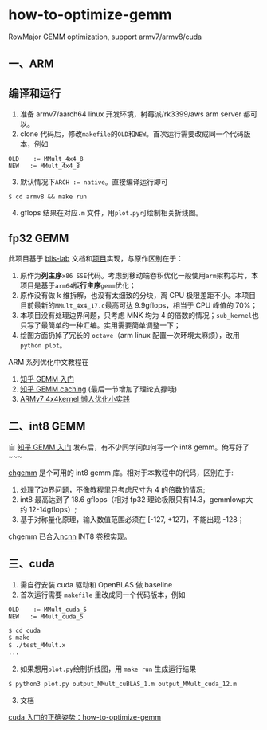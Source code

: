 # how-to-optimize-gemm
RowMajor GEMM optimization, support armv7/armv8/cuda

## 一、ARM
## 编译和运行

1. 准备 armv7/aarch64 linux 开发环境，树莓派/rk3399/aws arm server 都可以。
2. clone 代码后，修改`makefile`的`OLD`和`NEW`。首次运行需要改成同一个代码版本，例如
```
OLD    := MMult_4x4_8
NEW   := MMult_4x4_8
```

3. 默认情况下`ARCH := native`。直接编译运行即可
```
$ cd armv8 && make run
```

4. gflops 结果在对应`.m` 文件，用`plot.py`可绘制相关折线图。

## fp32 GEMM
此项目基于 [blis-lab](https://github.com/flame/blislab) 文档和[项目](https://github.com/flame/how-to-optimize-gemm)实现，与原作区别在于：

1. 原作为**列主序**`x86 SSE`代码。考虑到移动端卷积优化一般使用`arm`架构芯片，本项目是基于`arm64`版**行主序**`gemm`优化；
2. 原作没有做 k 维拆解，也没有太细致的分块，离 CPU 极限差距不小。本项目目前最新的`MMult_4x4_17.c`最高可达 9.9gflops，相当于 CPU 峰值的 70%；
3. 本项目没有处理边界问题，只考虑 MNK 均为 4 的倍数的情况；`sub_kernel`也只写了最简单的一种汇编。实用需要简单调整一下；
4. 绘图方面扔掉了冗长的 `octave`（arm linux 配置一次环境太麻烦），改用 `python plot`。


ARM 系列优化中文教程在

1. [知乎 GEMM 入门](https://zhuanlan.zhihu.com/p/65436463)
2. [知乎 GEMM caching](https://zhuanlan.zhihu.com/p/69700540) (最后一节增加了理论支撑哦)
3. [ARMv7 4x4kernel 懒人优化小实践](https://zhuanlan.zhihu.com/p/333799799)


## 二、int8 GEMM
自 [知乎 GEMM 入门](https://zhuanlan.zhihu.com/p/65436463) 发布后，有不少同学问如何写一个 int8 gemm。俺写好了~~~

[chgemm](https://github.com/tpoisonooo/chgemm) 是个可用的 int8 gemm 库。相对于本教程中的代码，区别在于:
1. 处理了边界问题，不像教程里只考虑尺寸为 4 的倍数的情况;
2. int8 最高达到了 18.6 gflops（相对 fp32 理论极限只有14.3，gemmlowp大约 12-14gflops）;
3. 基于对称量化原理，输入数值范围必须在 \[-127, +127\]，不能出现 -128；

chgemm 已合入[ncnn](https://github.com/tencent/ncnn) INT8 卷积实现。

## 三、cuda

1. 需自行安装 cuda 驱动和 OpenBLAS 做 baseline
2. 首次运行需要 `makefile` 里改成同一个代码版本，例如
```
OLD    := MMult_cuda_5
NEW   := MMult_cuda_5
```

```bash
$ cd cuda
$ make
$ ./test_MMult.x
... 
```

2. 如果想用`plot.py`绘制折线图，用 `make run` 生成运行结果

```bash
$ python3 plot.py output_MMult_cuBLAS_1.m output_MMult_cuda_12.m
```

3. 文档

[cuda 入门的正确姿势：how-to-optimize-gemm](https://zhuanlan.zhihu.com/p/478846788)


